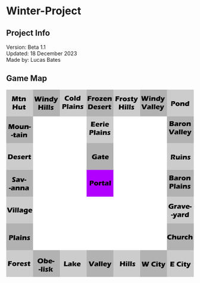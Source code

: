 # Winter-Project

## Project Info
Version: Beta 1.1  
Updated: 18 December 2023  
Made by: Lucas Bates 

## Game Map
![A map of the game](mp.png)
